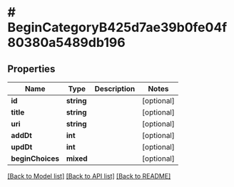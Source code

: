 # # BeginCategoryB425d7ae39b0fe04f80380a5489db196

## Properties

Name | Type | Description | Notes
------------ | ------------- | ------------- | -------------
**id** | **string** |  | [optional]
**title** | **string** |  | [optional]
**uri** | **string** |  | [optional]
**addDt** | **int** |  | [optional]
**updDt** | **int** |  | [optional]
**beginChoices** | **mixed** |  | [optional]

[[Back to Model list]](../../README.md#models) [[Back to API list]](../../README.md#endpoints) [[Back to README]](../../README.md)
